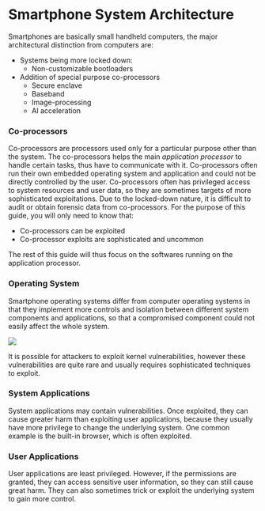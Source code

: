 # Smartphone System Architecture


Smartphones are basically small handheld computers, the major architectural distinction from computers are:


* Systems being more locked down:
  * Non-customizable bootloaders
* Addition of special purpose co-processors
  * Secure enclave
  * Baseband
  * Image-processing
  * AI acceleration


### Co-processors


Co-processors are processors used only for a particular purpose other than the system. The co-processors helps the main _application processor_ to handle certain tasks, thus have to communicate with it. Co-processors often run their own embedded operating system and application and could not be directly controlled by the user. Co-processors often has privileged access to system resources and user data, so they are sometimes targets of more sophisticated exploitations. Due to the locked-down nature, it is difficult to audit or obtain forensic data from co-processors. For the purpose of this guide, you will only need to know that:


* Co-processors can be exploited
* Co-processor exploits are sophisticated and uncommon


The rest of this guide will thus focus on the softwares running on the application processor.


### Operating System


Smartphone operating systems differ from computer operating systems in that they implement more controls and isolation between different system components and applications, so that a compromised component could not easily affect the whole system.


![](https://developer.android.com/guide/platform/images/android-stack\_2x.png)


It is possible for attackers to exploit kernel vulnerabilities, however these vulnerabilities are quite rare and usually requires sophisticated techniques to exploit.


### System Applications


System applications may contain vulnerabilities. Once exploited, they can cause greater harm than exploiting user applications, because they usually have more privilege to change the underlying system. One common example is the built-in browser, which is often exploited.


### User Applications


User applications are least privileged. However, if the permissions are granted, they can access sensitive user information, so they can still cause great harm. They can also sometimes trick or exploit the underlying system to gain more control.
